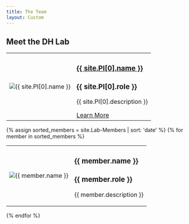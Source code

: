 ```yaml
---
title: The Team
layout: Custom
---
```


<h2 class="custom-heading">
Meet the DH Lab
</h2>
<!-- Wrapper to ensure consistent table width -->
<div class="team-table-wrapper">

  <!-- Table for Principal Investigator -->
  <table class="team-table">
    <tbody>
      <tr>
        <td>
          <img src="{{ site.PI[0].image }}" alt="{{ site.PI[0].name }}">
        </td>
        <td>
          <h3><a href="{{ '/PI-Page' | relative_url }}">{{ site.PI[0].name }}</a></h3>
          <h3>{{ site.PI[0].role }}</h3>
          <p>{{ site.PI[0].description }}</p>
          <a href="{{ '/PI-Page' | relative_url }}" class="link-button">Learn More</a>
        </td>
      </tr>
    </tbody>
  </table>

<!-- Table for Lab Members -->
{% assign sorted_members = site.Lab-Members | sort: 'date' %}
{% for member in sorted_members %}
  <table class="team-table">
    <tbody>
      <tr>
        <td>
          <img src="{{ member.image }}" alt="{{ member.name }}">
        </td>
        <td>
          <h3>{{ member.name }}</h3>
          <h3>{{ member.role }}</h3>
          <p>{{ member.description }}</p>
        </td>
      </tr>
    </tbody>
  </table>
{% endfor %}


</div>
